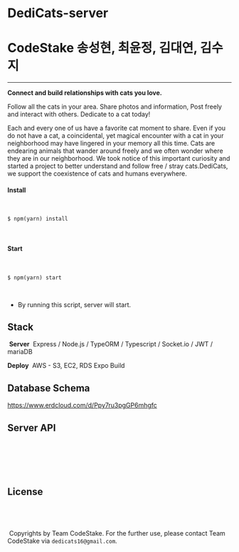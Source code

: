 # DediCats-server

# CodeStake 송성현, 최윤정, 김대연, 김수지 
---
**Connect and build relationships with cats you love.**

Follow all the cats in your area. Share photos and information, Post freely and interact with others. Dedicate to a cat today!

Each and every one of us have a favorite cat moment to share. Even if you do not have a cat, a coincidental, yet magical encounter with a cat in your neighborhood may have lingered in your memory all this time. Cats are endearing animals that wander around freely and we often wonder where they are in our neighborhood. We took notice of this important curiosity and started a project to better understand and follow free / stray cats.DediCats, we support the coexistence of cats and humans everywhere.
​
#### Install
​
```
$ npm(yarn) install
```
​
#### Start
​
```
$ npm(yarn) start
```
​
- By running this script, server will start. 
​
## Stack
​
**Server**
​
Express / Node.js / TypeORM / Typescript / Socket.io / JWT / mariaDB
​

**Deploy**
​
AWS - S3, EC2, RDS
Expo Build
​
## Database Schema
https://www.erdcloud.com/d/Ppy7ru3pgGP6mhgfc
## Server API
​
---
​
## License
​
---
​
Copyrights by Team CodeStake. For the further use, please contact Team CodeStake via `dedicats16@gmail.com`.
